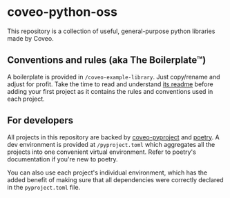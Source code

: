 # coveo-python-oss

This repository is a collection of useful, general-purpose python libraries made by Coveo.


## Conventions and rules (aka The Boilerplate™)

A boilerplate is provided in `/coveo-example-library`. Just copy/rename and adjust for profit.
Take the time to read and understand [its readme](./coveo-example-library/README.md) before adding your first project as it contains the rules and conventions used in each project.


## For developers

All projects in this repository are backed by [coveo-pyproject](coveo-stew/README.md) and [poetry](https://python-poetry.org/).
A dev environment is provided at `/pyproject.toml` which aggregates all the projects into one convenient virtual environment. 
Refer to poetry's documentation if you're new to poetry.

You can also use each project's individual environment, which has the added benefit of making sure
that all dependencies were correctly declared in the `pyproject.toml` file.
